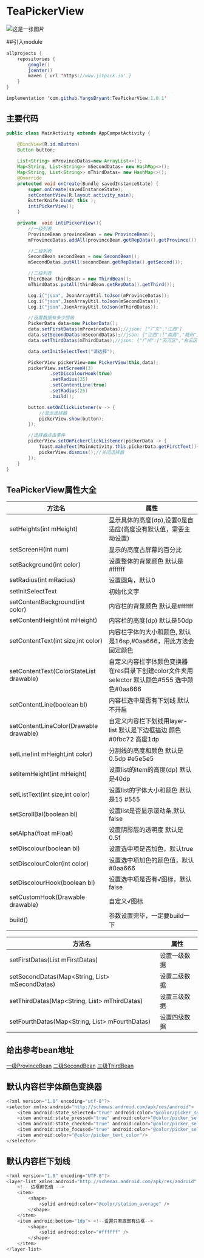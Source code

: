 # TeaPickerView

![这是一张图片](https://github.com/YangsBryant/TeaPickerView/blob/master/image/hn2u5-ukvzr.gif)

##引入module
```java
allprojects {
    repositories {
        google()
        jcenter()
        maven { url 'https://www.jitpack.io' }
    }
}
```
```java
implementation 'com.github.YangsBryant:TeaPickerView:1.0.1'
```

## 主要代码

```java
public class MainActivity extends AppCompatActivity {

    @BindView(R.id.mButton)
    Button button;
    
    List<String> mProvinceDatas=new ArrayList<>();
    Map<String, List<String>> mSecondDatas= new HashMap<>();
    Map<String, List<String>> mThirdDatas= new HashMap<>();
    @Override
    protected void onCreate(Bundle savedInstanceState) {
        super.onCreate(savedInstanceState);
        setContentView(R.layout.activity_main);
        ButterKnife.bind( this );
        intiPickerView();
    }

    private  void intiPickerView(){
        //一级列表
        ProvinceBean provinceBean = new ProvinceBean();
        mProvinceDatas.addAll(provinceBean.getRepData().getProvince());

        //二级列表
        SecondBean secondBean = new SecondBean();
        mSecondDatas.putAll(secondBean.getRepData().getSecond());

        //三级列表
        ThirdBean thirdBean = new ThirdBean();
        mThirdDatas.putAll(thirdBean.getRepData().getThird());

        Log.i("json", JsonArrayUtil.toJson(mProvinceDatas));
        Log.i("json",JsonArrayUtil.toJson(mSecondDatas));
        Log.i("json",JsonArrayUtil.toJson(mThirdDatas));

        //设置数据有多少层级
        PickerData data=new PickerData();
        data.setFirstDatas(mProvinceDatas);//json: ["广东","江西"]
        data.setSecondDatas(mSecondDatas);//json: {"江西":["南昌","赣州"],"广东":["广州","深圳","佛山","东莞"]}
        data.setThirdDatas(mThirdDatas);//json: {"广州":["天河区","白云区","番禹区","花都区"],"赣州":["章贡区","黄金开发区"],"东莞":["东城","南城"],"深圳":["南山区","宝安区","龙华区"],"佛山":["禅城区","顺德区"],"南昌":["东湖区","青云谱区","青山湖区"]}

        data.setInitSelectText("请选择");

        PickerView pickerView=new PickerView(this,data);
        pickerView.setScreenH(3)
                .setDiscolourHook(true)
                .setRadius(25)
                .setContentLine(true)
                .setRadius(25)
                .build();

        button.setOnClickListener(v -> {
            //显示选择器
            pickerView.show(button);
        });

        //选择器点击事件
        pickerView.setOnPickerClickListener(pickerData -> {
            Toast.makeText(MainActivity.this,pickerData.getFirstText()+","+pickerData.getSecondText()+","+pickerData.getThirdText(),Toast.LENGTH_SHORT).show();
            pickerView.dismiss();//关闭选择器
        });
    }
}
```

## TeaPickerView属性大全
方法名 | 属性
--------- | -------------
setHeights(int mHeight) | 显示具体的高度(dp),设置0是自适应(高度没有默认值，需要主动设置)
setScreenH(int num) | 显示的高度占屏幕的百分比
setBackground(int color) | 设置整体的背景颜色 默认是#ffffff
setRadius(int mRadius) | 设置圆角，默认0
setInitSelectText | 初始化文字
setContentBackground(int color) | 内容栏的背景颜色 默认是#ffffff
setContentHeight(int mHeight) | 内容栏的高度(dp) 默认是50dp
setContentText(int size,int color) | 内容栏字体的大小和颜色, 默认是16sp,#0aa666，用此方法会固定颜色
setContentText(ColorStateList drawable) | 自定义内容栏字体颜色变换器 在res目录下创建color文件夹用selector 默认颜色#555 选中颜色#0aa666
setContentLine(boolean bl) | 内容栏选中是否有下划线 默认不开启
setContentLineColor(Drawable drawable) | 自定义内容栏下划线用layer-list 默认是下边框描边 颜色#0fbc72 高度1dp
setLine(int mHeight,int color) | 分割线的高度和颜色 默认是0.5dp #e5e5e5
setitemHeight(int mHeight) | 设置list的item的高度(dp) 默认是40dp
setListText(int size,int color) | 设置list的字体大小和颜色 默认是15 #555
setScrollBal(boolean bl) | 设置list是否显示滚动条,默认false
setAlpha(float mFloat) | 设置阴影层的透明度 默认是0.5f
setDiscolour(boolean bl) | 设置选中项是否加色，默认true
setDiscolourColor(int color) | 设置选中项加色的颜色值，默认#0aa666
setDiscolourHook(boolean bl) | 设置选中项是否有√图标，默认false
setCustomHook(Drawable drawable) | 自定义√图标
build() | 参数设置完毕，一定要build一下

方法名 | 属性
--------- | -------------
setFirstDatas(List<String> mFirstDatas) | 设置一级数据
setSecondDatas(Map<String, List<String>> mSecondDatas) | 设置二级数据
setThirdDatas(Map<String, List<String>> mThirdDatas) | 设置三级数据
setFourthDatas(Map<String, List<String>> mFourthDatas) | 设置四级数据
	
## 给出参考bean地址
[一级ProvinceBean](https://github.com/YangsBryant/TeaPickerView/blob/master/pickerviewlibrary/src/main/java/com/example/pickerviewlibrary/picker/entity/ProvinceBean.java)  [二级SecondBean](https://github.com/YangsBryant/TeaPickerView/blob/master/pickerviewlibrary/src/main/java/com/example/pickerviewlibrary/picker/entity/SecondBean.java)  [三级ThirdBean](https://github.com/YangsBryant/TeaPickerView/blob/master/pickerviewlibrary/src/main/java/com/example/pickerviewlibrary/picker/entity/ThirdBean.java)

## 默认内容栏字体颜色变换器
```java
<?xml version="1.0" encoding="utf-8"?>
<selector xmlns:android="http://schemas.android.com/apk/res/android">
	<item android:state_selected="true" android:color="@color/picker_select_text_color"/>
	<item android:state_pressed="true" android:color="@color/picker_select_text_color"/>
	<item android:state_checked="true" android:color="@color/picker_select_text_color"/>
	<item android:state_focused="true" android:color="@color/picker_select_text_color"/>
	<item android:color="@color/picker_text_color"/>
</selector> 
```
## 默认内容栏下划线
```java
<?xml version="1.0" encoding="UTF-8"?>
<layer-list xmlns:android="http://schemas.android.com/apk/res/android" >
    <!-- 边框颜色值 -->
    <item>
        <shape>
            <solid android:color="@color/station_average" />
        </shape>
    </item>
    <item android:bottom="1dp"> <!--设置只有底部有边框-->
        <shape>
            <solid android:color="#ffffff" />
        </shape>
    </item>
</layer-list>
```

